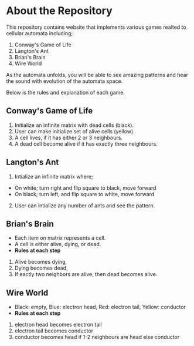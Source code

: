 # About the Repository

This repository contains website that implements various games realted to cellular automata including;

1. Conway's Game of Life
2. Langton's Ant
3. Brian's Brain
4. Wire World

As the automata unfolds, you will be able to see amazing patterns and hear the sound with evolution of the automata space.

Below is the rules and explanation of each game.

## Conway's Game of Life

1. Initialize an infinite matrix with dead cells (black).
2. User can make initialize set of alive cells (yellow).
3. A cell lives, if it has either 2 or 3 neighbours.
4. A dead cell become alive if it has exactly three neighbours.

## Langton's Ant

1. Intialize an infinite matrix where;

- On white; turn right and flip square to black, move forward
- On black; turn left, and flip square to white, move forward

2. User can intialize any number of ants and see the pattern.

## Brian's Brain
- Each item on matrix represents a cell. 
- A cell is either alive, dying, or dead.
- **Rules at each step**
1. Alive becomes dying,
2. Dying becomes dead,
3. If eactly two neighbors are alive, then dead becomes alive.

## Wire World
- Black: empty, Blue: electron head, Red: electron tail, Yellow: conductor
- **Rules at each step**
1. electron head becomes electron tail
2. electron tail becomes conductor
3. conductor becomes head if 1-2 neighbours are head else conductor
